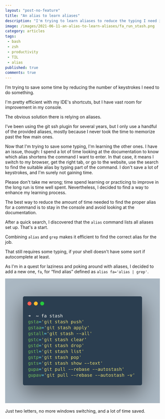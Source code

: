 ```yaml
---
layout: "post-no-feature"
title: "An alias to learn aliases"
description: "I'm trying to learn aliases to reduce the typing I need in the console but I can't remember them. I've created an alias to help me !"
image: /images/2021-06-11-an-alias-to-learn-aliases/fa_run_stash.png
category: articles
tags:
 - bash
 - zsh
 - productivity
 - TIL
 - alias
published: true
comments: true
---
```

I’m trying to save some time by reducing the number of keystrokes I need to do something. 

I'm pretty efficient with my IDE's shortcuts, but I have vast room for improvement in my console.

The obvious solution there is relying on aliases. 

I’ve been using the git ssh plugin for several years, but I only use a handful of the provided aliases, mostly because I never took the time to memorize past the few main ones. 

Now that I'm trying to save some typing, I'm learning the other ones. I have an issue, though: I spend a lot of time looking at the documentation to know which alias shortens the command I want to enter. In that case, it means I switch to my browser, get the right tab, or go to the website, use the search to find the suitable alias by typing part of the command. I don't save a lot of keystrokes, and I'm surely not gaining time.

Please don't take me wrong; time spend learning or practicing to improve in the long run is time well spent. Nevertheless, I decided to find a way to enhance my learning process. 

The best way to reduce the amount of time needed to find the proper alias for a command is to stay in the console and avoid looking at the documentation. 

After a quick search, I discovered that the `alias` command lists all aliases set up. That's a start.

Combining `alias` and `grep` makes it efficient to find the correct alias for the job.

That still requires some typing, if your shell doesn't have some sort if autocomplete at least.

As I'm in a quest for laziness and poking around with aliases, I decided to add a new one, `fa`, for “find alias” defined as `alias fa='alias | grep'`.

![An example: searching for all aliases about stash](/images/2021-06-11-an-alias-to-learn-aliases/fa_run_stash.png)

Just two letters, no more windows switching, and a lot of time saved.
